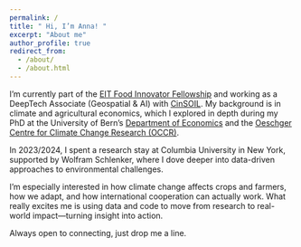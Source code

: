 ```yaml
---
permalink: /
title: " Hi, I’m Anna! "
excerpt: "About me"
author_profile: true
redirect_from: 
  - /about/
  - /about.html
---
```


I’m currently part of the <a href="https://learning.eitfood.eu/courses/innovator-fellowship">EIT Food Innovator Fellowship</a> and working as a DeepTech Associate (Geospatial & AI) with <a href="https://cinsoil.eu">CinSOIL</a>. My background is in climate and agricultural economics, which I explored in depth during my PhD at the University of Bern’s <a href="https://www.vwi.unibe.ch/index_eng.html">Department of Economics</a> and the <a href="https://www.oeschger.unibe.ch">Oeschger Centre for Climate Change Research (OCCR)</a>.

In 2023/2024, I spent a research stay at Columbia University in New York, supported by Wolfram Schlenker, where I dove deeper into data-driven approaches to environmental challenges.

I’m especially interested in how climate change affects crops and farmers, how we adapt, and how international cooperation can actually work. What really excites me is using data and code to move from research to real-world impact—turning insight into action.

Always open to connecting, just drop me a line.
